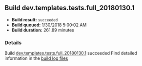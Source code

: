 ## Build dev.templates.tests.full_20180130.1
- **Build result:** `succeeded`
- **Build queued:** 1/30/2018 5:00:02 AM
- **Build duration:** 261.89 minutes
### Details
Build [dev.templates.tests.full_20180130.1](https://winappstudio.visualstudio.com/web/build.aspx?pcguid=a4ef43be-68ce-4195-a619-079b4d9834c2&builduri=vstfs%3a%2f%2f%2fBuild%2fBuild%2f24812) succeeded
Find detailed information in the [build log files](https://uwpctdiags.blob.core.windows.net/buildlogs/dev.templates.tests.full_20180130.1_logs.zip)
